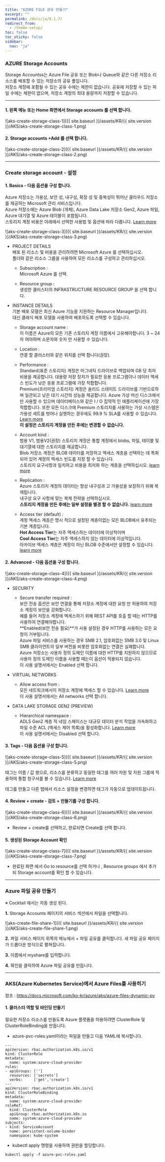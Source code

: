 ```yaml
---
title: "AZURE FILE 공유 만들기"
excerpt: ""
permalink: /docs/ja/8.1.7/
redirect_from:
  - /theme-setup/
toc: false
toc_sticky: false
sidebar:
  nav: "ja"
---
```


### AZURE Storage Accounts

Storage Accountss는 Azure File 공유 또는 Blob나 Queue와 같은 다른 저장소 리소스를 배포할 수 있는 저장소의 공유 풀입니다.  
저장소 계정에 포함될 수 있는 공유 수에는 제한이 없습니다. 공유에 저장할 수 있는 파일 수에는 제한이 없으며, 저장소 계정의 최대 용량까지 저장할 수 있습니다.

----

#### 1. 왼쪽 메뉴 또는 Home 화면에서 Storage accounts 를 선택 합니다.

![aks-create-storage-class-1]({{ site.baseurl }}/assets/KR/{{ site.version }}/AKS/aks-create-storage-class-1.png)

#### 2. Storage accounts +Add 를 선택 합니다.

![aks-create-storage-class-2]({{ site.baseurl }}/assets/KR/{{ site.version }}/AKS/aks-create-storage-class-2.png)

----

### Create storage account - 설정

#### 1. Basics - 다음 옵션을 구성 합니다.

Azure 저장소는 가용성, 보안 성, 내구성, 확장 성 및 중복성이 뛰어난 클라우드 저장소를 제공하는 Microsoft 관리 서비스입니다.  
Azure 저장소에는 Azure Blob (개체), Azure Data Lake 저장소 Gen2, Azure 파일, Azure 대기열 및 Azure 테이블이 포함됩니다.  
스토리지 계정 비용은 아래에서 선택한 사용법 및 옵션에 따라 다릅니다. [Learn more](https://azure.microsoft.com/ko-kr/services/storage/)

![aks-create-storage-class-3]({{ site.baseurl }}/assets/KR/{{ site.version }}/AKS/aks-create-storage-class-3.png)

* PROJECT DETAILS  
  배포 된 리소스 및 비용을 관리하려면 Microsoft Azure 를 선택하십시오.  
  폴더와 같은 리소스 그룹을 사용하여 모든 리소스를 구성하고 관리하십시오.

  * Subscription :  
    Microsoft Azure 를 선택.  	

  * Resource group :  
    생성한 클러스터의 INFRASTRUCTURE RESOURCE GROUP 을 선택 합니다.  

* INSTANCE DETAILS  
  기본 배포 모델은 최신 Azure 기능을 지원하는 Resource Manager입니다.  
  대신 클래식 배포 모델을 사용하여 배포하도록 선택할 수 있습니다.  

  * Storage account name :  
    이 이름은 Azure의 모든 기존 스토리지 계정 이름에서 고유해야합니다. 3 ~ 24 자 여야하며 소문자와 숫자 만 사용할 수 있습니다.

  * Location :  
    연결 할 클러스터와 같은 위치를 선택 합니다(권장).

  * Performance :  
    Standard(표준 스토리지) 계정은 마그네틱 드라이브로 백업되며 GB 당 최저 비용을 제공합니다. 대용량 저장 장치가 필요한 응용 프로그램이나 데이터 액세스 빈도가 낮은 응용 프로그램에 가장 적합합니다.  
    Premium(프리미엄 스토리지) 계정은 솔리드 스테이트 드라이브를 기반으로하며 일관되고 낮은 대기 시간의 성능을 제공합니다. Azure 가상 머신 디스크에서만 사용할 수 있으며 데이터베이스와 같은 I / O 집약적 인 애플리케이션에 가장 적합합니다. 또한 모든 디스크에 Premium 스토리지를 사용하는 가상 시스템은 가용성 세트를 벗어나 실행하는 경우에도 99.9 % SLA를 사용할 수 있습니다. [Learn more](https://azure.microsoft.com/documentation/articles/storage-introduction/#introducing-the-azure-storage-services)   
    **이 설정은 스토리지 계정을 만든 후에는 변경할 수 없습니다.**  

  * Account kind :  
    범용 V1, 범용V2(권장) 스토리지 계정은 통합 계정에서 blobs, 파일, 테이블 및 대기열에 대한 스토리지를 제공합니다.  
    Blob 저장소 계정은 BLOB 데이터를 저장하고 액세스 계층을 선택하는 데 특화되어 있어 계정의 엑세스 빈도를 지정 할 수 있습니다.  
    스토리지 요구사항과 일치하고 비용을 최저화 하는 계층을 선택하십시오. [learn more](https://docs.microsoft.com/ko-kr/azure/storage/common/storage-account-overview)

  * Replication :  
    Azure 스토리지 계정의 데이터는 항상 내구성과 고 가용성을 보장하기 위해 복제됩니다.  
    내구성 요구 사항에 맞는 복제 전략을 선택하십시오.  
    **스토리지 계정을 만든 후에는 일부 설정을 별경 할 수 없습니다.** [learn more](https://docs.microsoft.com/ko-kr/azure/storage/common/storage-redundancy)

  * Access tier (default) :  
    계정 액세스 계층은 명시 적으로 설정된 계층이없는 모든 BLOB에서 유추되는 기본 계층입니다.  
    **Hot Access Tier**는 자주 액세스하는 데이터에 이상적이며  
    **Cool Access Tier**는 자주 액세스하지 않는 데이터에 이상적입니다.  
    아카이브 액세스 계층은 계정이 아닌 BLOB 수준에서만 설정할 수 있습니다. [learn more](http://go.microsoft.com/fwlink/?LinkId=746378)


#### 2. Advanced - 다음 옵션을 구성 합니다.

![aks-create-storage-class-4]({{ site.baseurl }}/assets/KR/{{ site.version }}/AKS/aks-create-storage-class-4.png)

* SECURITY

  * Secure transfer required :  
    보안 전송 옵션은 보안 연결을 통해 저장소 계정에 대한 요청 만 허용하여 저장소 계정의 보안을 강화합니다.  
    예를 들어 저장소 계정에 액세스하기 위해 REST API를 호출 할 때는 HTTP를 사용하여 연결해야합니다.  
    **Enabled(보안 전송 필요)**가 사용 설정된 경우 HTTP를 사용하는 모든 요청이 거부됩니다.  
    Azure 파일 서비스를 사용하는 경우 SMB 2.1, 암호화없는 SMB 3.0 및 Linux SMB 클라이언트의 일부 버전을 비롯한 암호화없는 연결은 실패합니다.  
    Azure 저장소는 사용자 정의 도메인 이름에 대한 HTTP를 지원하지 않으므로 사용자 정의 도메인 이름을 사용할 때는이 옵션이 적용되지 않습니다.  
    이 사용 설명서에서는 Enabled 선택 합니다.

* VIRTUAL NETWORKS
  * Allow access from :  
     모든 네트워크에서이 저장소 계정에 액세스 할 수 있습니다. [Learn more](http://go.microsoft.com/fwlink/?LinkId=845443)  
     이 사용 설명서에서는 All networks 선택 합니다.
  
* DATA LAKE STORAGE GEN2 (PREVIEW)

  * Hierarchical namespace :  
    ADLS Gen2 계층 적 네임 스페이스는 대규모 데이터 분석 작업을 가속화하고 파일 수준 ACL (액세스 제어 목록)을 활성화합니다. [Learn more](https://aka.ms/learnmore/datalakefilesystems)  
    이 사용 설명서에서는 Disabled 선택 합니다.


#### 3. Tags - 다음 옵션을 구성 합니다.

![aks-create-storage-class-5]({{ site.baseurl }}/assets/KR/{{ site.version }}/AKS/aks-create-storage-class-5.png)

태그는 이름 / 값 쌍으로, 리소스를 분류하고 동일한 태그를 여러 자원 및 자원 그룹에 적용하여 통합 청구서를 볼 수 있습니다. [Learn more](https://go.microsoft.com/fwlink/?linkid=873112)

태그를 만들고 다른 탭에서 리소스 설정을 변경하면 태그가 자동으로 업데이트됩니다.

#### 4. Review + create - 검토 + 만들기를 구성 합니다.

![aks-create-storage-class-6]({{ site.baseurl }}/assets/KR/{{ site.version }}/AKS/aks-create-storage-class-6.png)

* Review + create를 선택하고, 완료되면 Create를 선택 합니다. 


#### 5. 생성된 Storage Account 확인 

![aks-create-storage-class-7]({{ site.baseurl }}/assets/KR/{{ site.version }}/AKS/aks-create-storage-class-7.png)

* 완료된 화면 에서 Go to resource를 선택 하거나 , Resource groups 에서 추가되 Storage account를 확인 할 수 있습니다.

----

### Azure 파일 공유 만들기

※ Cocktail 에서는 자동 생성 된다.

**1.** Storage Accounts 페이지의 서비스 섹션에서 파일을 선택합니다.

![aks-create-file-share-1]({{ site.baseurl }}/assets/KR/{{ site.version }}/AKS/aks-create-file-share-1.png)

**2.** 파일 서비스 페이지 위쪽의 메뉴에서 + 파일 공유를 클릭합니다. 새 파일 공유 페이지가 드롭다운 방식으로 펼쳐집니다.

**3.** 이름에서 myshare를 입력합니다.

**4.** 확인을 클릭하여 Azure 파일 공유를 만듭니다.

----

### AKS(Azure Kubernetes Service)에서 Azure Files를 사용히기  
참조 : <https://docs.microsoft.com/ko-kr/azure/aks/azure-files-dynamic-pv>

#### 1. 클러스터 역할 및 바인딩 만들기  
필요한 저장소 리소스를 만들도록 Azure 플랫폼을 허용하려면 ClusterRole 및 ClusterRoleBinding을 만듭니다.

* azure-pvc-roles.yaml이라는 파일을 만들고 다음 YAML에 복사합니다.

```
---
apiVersion: rbac.authorization.k8s.io/v1
kind: ClusterRole
metadata:
  name: system:azure-cloud-provider
rules:
- apiGroups: ['']
  resources: ['secrets']
  verbs:     ['get','create']
---
apiVersion: rbac.authorization.k8s.io/v1
kind: ClusterRoleBinding
metadata:
  name: system:azure-cloud-provider
roleRef:
  kind: ClusterRole
  apiGroup: rbac.authorization.k8s.io
  name: system:azure-cloud-provider
subjects:
- kind: ServiceAccount
  name: persistent-volume-binder
  namespace: kube-system
```

* kubectl apply 명령을 사용하여 권한을 할당합니다.

```
kubectl apply -f azure-pvc-roles.yaml
```